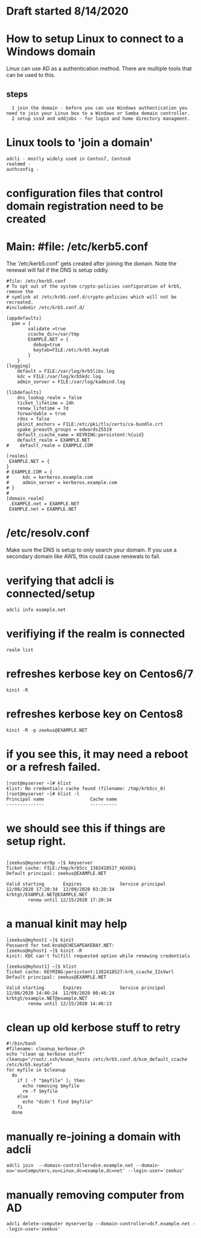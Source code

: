 # Draft started 8/14/2020

# How to setup Linux to connect to a Windows domain

Linux can use AD as a authentication method. There are multiple tools that can be used to this.


## steps
```
  1 join the domain - before you can use Windows authentication you need to join your Linux box to a Windows or Samba domain controller. 
  2 setup sssd and oddjobs - for login and home directory managment. 
```


# Linux tools to 'join a domain'

```
adcli - mostly widely used in Centos7, Centos8
realmmd -
authconfig - 
```

# configuration files that control domain registration need to be created

# Main: #file: /etc/kerb5.conf

The '/etc/kerb5.conf' gets created after joining the domain. 
Note the renewal will fail if the DNS is setup oddly.


```
#file: /etc/kerb5.conf 
# To opt out of the system crypto-policies configuration of krb5, remove the
# symlink at /etc/krb5.conf.d/crypto-policies which will not be recreated.
#includedir /etc/krb5.conf.d/

[appdefaults]
  pam = {
        validate =true
        ccache_dir=/var/tmp
        EXAMPLE.NET = {
          debug=true
          keytab=FILE:/etc/krb5.keytab
        }
    }
[logging]
    default = FILE:/var/log/krb5libs.log
    kdc = FILE:/var/log/krb5kdc.log
    admin_server = FILE:/var/log/kadmind.log

[libdefaults]
    dns_lookup_realm = false
    ticket_lifetime = 24h
    renew_lifetime = 7d
    forwardable = true
    rdns = false
    pkinit_anchors = FILE:/etc/pki/tls/certs/ca-bundle.crt
    spake_preauth_groups = edwards25519
    default_ccache_name = KEYRING:persistent:%{uid}
    default_realm = EXAMPLE.NET
#    default_realm = EXAMPLE.COM

[realms]
 EXAMPLE.NET = {
}
# EXAMPLE.COM = {
#     kdc = kerberos.example.com
#     admin_server = kerberos.example.com
# }
#
[domain_realm]
 .EXAMPLE.net = EXAMPLE.NET
 EXAMPLE.net = EXAMPLE.NET

```

# /etc/resolv.conf

Make sure the DNS is setup to only search your domain.
If you use a secondary domain like AWS, this could cause renewals to fail. 

# verifying that adcli is connected/setup

```
adcli info example.net
```

# verifiying if the realm is connected

```
realm list
```

# refreshes kerbose key on Centos6/7

```
kinit -R 
```


# refreshes kerbose key on Centos8
```
kinit -R -p zeekus@EXAMPLE.NET
```

# if you see this, it may need a reboot or a refresh failed. 

```
[root@myserver ~]# klist
klist: No credentials cache found (filename: /tmp/krb5cc_0)
[root@myserver ~]# klist -l
Principal name                 Cache name
--------------                 ----------

```

# we should see this if things are setup right.

```

[zeekus@myserver0p ~]$ kmyserver
Ticket cache: FILE:/tmp/krb5cc_1382418527_HGXGh1
Default principal: zeekus@EXAMPLE.NET

Valid starting       Expires              Service principal
12/08/2020 17:20:34  12/09/2020 03:20:34  krbtgt/EXAMPLE.NET@EXAMPLE.NET
        renew until 12/15/2020 17:20:34
```


# a manual kinit may help

```
[zeekus@myhost1 ~]$ kinit
Password for ted.knab@CHESAPEAKEBAY.NET:
[zeekus@myhost1 ~]$ kinit -R
kinit: KDC can't fulfill requested option while renewing credentials
```

```
[zeekus@myhost1] ~]$ klist
Ticket cache: KEYRING:persistent:1382418527:krb_ccache_I2xVwrl
Default principal: zeekus@EXAMPLE.NET

Valid starting       Expires              Service principal
12/08/2020 14:46:24  12/09/2020 00:46:24  krbtgt/example.NET@example.NET
        renew until 12/15/2020 14:46:13
```


# clean up old kerbose stuff to retry

```
#!/bin/bash
#filename: cleanup_kerbose.sh
echo "clean up kerbose stuff"
cleanup="/root/.ssh/known_hosts /etc/krb5.conf.d/kcm_default_ccache /etc/krb5.keytab"
for myfile in $cleanup
  do
    if [ -f "$myfile" ]; then
      echo removing $myfile
      rm -f $myfile
    else
      echo "didn't find $myfile"
    fi
  done
```


# manually re-joining a domain with adcli

```
adcli join  --domain-controller=dce.example.net --domain-ou='ou=Computers,ou=Linux,dc=example,dc=net' --login-user='zeekus'
```

# manually removing computer from AD

```
adcli delete-computer myserver1p --domain-controller=dcf.example.net --login-user='zeekus'
```